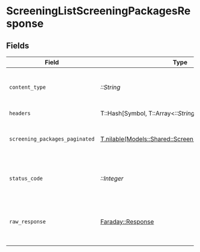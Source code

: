 # ScreeningListScreeningPackagesResponse


## Fields

| Field                                                                                                      | Type                                                                                                       | Required                                                                                                   | Description                                                                                                |
| ---------------------------------------------------------------------------------------------------------- | ---------------------------------------------------------------------------------------------------------- | ---------------------------------------------------------------------------------------------------------- | ---------------------------------------------------------------------------------------------------------- |
| `content_type`                                                                                             | *::String*                                                                                                 | :heavy_check_mark:                                                                                         | HTTP response content type for this operation                                                              |
| `headers`                                                                                                  | T::Hash[Symbol, T::Array<*::String*>]                                                                      | :heavy_check_mark:                                                                                         | N/A                                                                                                        |
| `screening_packages_paginated`                                                                             | [T.nilable(Models::Shared::ScreeningPackagesPaginated)](../../models/shared/screeningpackagespaginated.md) | :heavy_minus_sign:                                                                                         | The list of screening packages was retrieved.                                                              |
| `status_code`                                                                                              | *::Integer*                                                                                                | :heavy_check_mark:                                                                                         | HTTP response status code for this operation                                                               |
| `raw_response`                                                                                             | [Faraday::Response](https://www.rubydoc.info/gems/faraday/Faraday/Response)                                | :heavy_check_mark:                                                                                         | Raw HTTP response; suitable for custom response parsing                                                    |